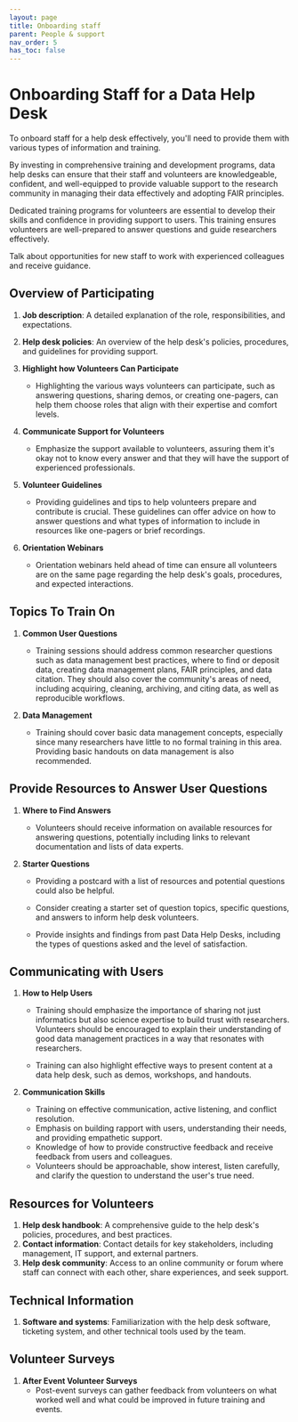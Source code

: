 ```yaml
---
layout: page
title: Onboarding staff
parent: People & support
nav_order: 5
has_toc: false
---
```


# Onboarding Staff for a Data Help Desk

To onboard staff for a help desk effectively, you'll need to provide them with
various types of information and training.

By investing in comprehensive training and development programs, data help desks
can ensure that their staff and volunteers are knowledgeable, confident, and
well-equipped to provide valuable support to the research community in managing
their data effectively and adopting FAIR principles.

Dedicated training programs for volunteers are essential to develop their skills
and confidence in providing support to users. This training ensures volunteers
are well-prepared to answer questions and guide researchers effectively.

Talk about opportunities for new staff to work with experienced colleagues and
receive guidance.

<!-- prettier-ignore -->
## Overview of Participating

1. **Job description**: A detailed explanation of the role, responsibilities,
   and expectations.

1. **Help desk policies**: An overview of the help desk's policies, procedures,
   and guidelines for providing support.

1. **Highlight how Volunteers Can Participate**

    - Highlighting the various ways volunteers can participate, such as
      answering questions, sharing demos, or creating one-pagers, can help them
      choose roles that align with their expertise and comfort levels.

1. **Communicate Support for Volunteers**

    - Emphasize the support available to volunteers, assuring them it's okay not
      to know every answer and that they will have the support of experienced
      professionals.

1. **Volunteer Guidelines**

    - Providing guidelines and tips to help volunteers prepare and contribute is
      crucial. These guidelines can offer advice on how to answer questions and
      what types of information to include in resources like one-pagers or brief
      recordings.

1. **Orientation Webinars**
    - Orientation webinars held ahead of time can ensure all volunteers are on
      the same page regarding the help desk's goals, procedures, and expected
      interactions.

## Topics To Train On

1. **Common User Questions**

    - Training sessions should address common researcher questions such as data
      management best practices, where to find or deposit data, creating data
      management plans, FAIR principles, and data citation. They should also
      cover the community's areas of need, including acquiring, cleaning,
      archiving, and citing data, as well as reproducible workflows.

1. **Data Management**
    - Training should cover basic data management concepts, especially since
      many researchers have little to no formal training in this area. Providing
      basic handouts on data management is also recommended.

## Provide Resources to Answer User Questions

1. **Where to Find Answers**

    - Volunteers should receive information on available resources for answering
      questions, potentially including links to relevant documentation and lists
      of data experts.

1. **Starter Questions**

    - Providing a postcard with a list of resources and potential questions
      could also be helpful.

    - Consider creating a starter set of question topics, specific questions,
      and answers to inform help desk volunteers.

    - Provide insights and findings from past Data Help Desks, including the
      types of questions asked and the level of satisfaction.

## Communicating with Users

1. **How to Help Users**

    - Training should emphasize the importance of sharing not just informatics
      but also science expertise to build trust with researchers. Volunteers
      should be encouraged to explain their understanding of good data
      management practices in a way that resonates with researchers.

    - Training can also highlight effective ways to present content at a data
      help desk, such as demos, workshops, and handouts.

1. **Communication Skills**

    - Training on effective communication, active listening, and conflict
      resolution.
    - Emphasis on building rapport with users, understanding their needs, and
      providing empathetic support.
    - Knowledge of how to provide constructive feedback and receive feedback
      from users and colleagues.
    - Volunteers should be approachable, show interest, listen carefully, and
      clarify the question to understand the user's true need.

## Resources for Volunteers

1. **Help desk handbook**: A comprehensive guide to the help desk's policies,
   procedures, and best practices.
1. **Contact information**: Contact details for key stakeholders, including
   management, IT support, and external partners.
1. **Help desk community**: Access to an online community or forum where staff
   can connect with each other, share experiences, and seek support.

## Technical Information

1. **Software and systems**: Familiarization with the help desk software,
   ticketing system, and other technical tools used by the team.

## Volunteer Surveys

1. **After Event Volunteer Surveys**
    - Post-event surveys can gather feedback from volunteers on what worked well
      and what could be improved in future training and events.
